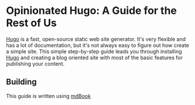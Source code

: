 # Opinionated Hugo: A Guide for the Rest of Us

[Hugo][hugo] is a fast, open-source static web site generator. It's very flexible and has a lot of documentation, but
it's not always easy to figure out how create a simple site. This simple step-by-step guide leads you through installing
[Hugo][hugo] and creating a blog oriented site with most of the basic features for publishing your content.

## Building

This guide is written using [mdBook][mdbook]

<!-- ref links -->
[hugo]: https://gohugo.io/ "Hugo home page"
[mdbook]: https://rust-lang.github.io/mdBook/ "Introduction to mdBook"
